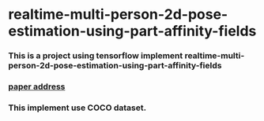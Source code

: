 # realtime-multi-person-2d-pose-estimation-using-part-affinity-fields  

### This is a project using tensorflow implement realtime-multi-person-2d-pose-estimation-using-part-affinity-fields   
### [paper address](https://arxiv.org/abs/1611.08050)   
### This implement use COCO dataset.   
  
